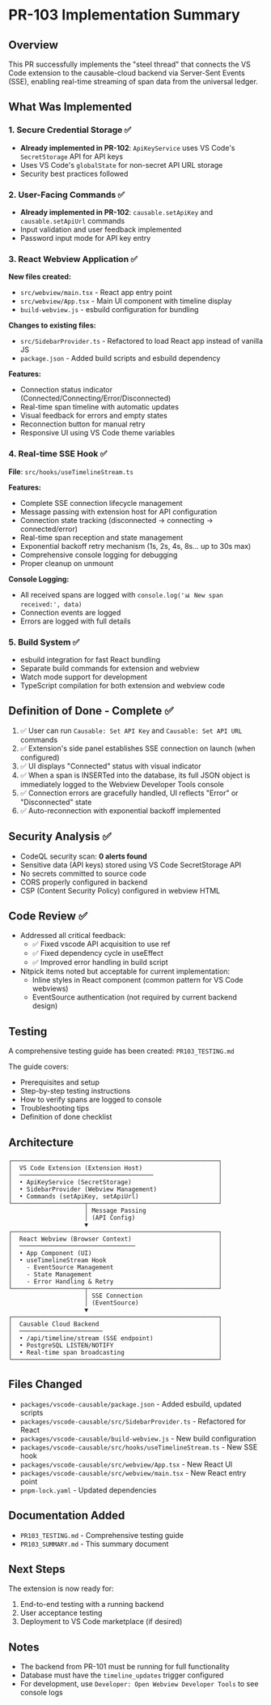 # PR-103 Implementation Summary

## Overview
This PR successfully implements the "steel thread" that connects the VS Code extension to the causable-cloud backend via Server-Sent Events (SSE), enabling real-time streaming of span data from the universal ledger.

## What Was Implemented

### 1. Secure Credential Storage ✅
- **Already implemented in PR-102**: `ApiKeyService` uses VS Code's `SecretStorage` API for API keys
- Uses VS Code's `globalState` for non-secret API URL storage
- Security best practices followed

### 2. User-Facing Commands ✅
- **Already implemented in PR-102**: `causable.setApiKey` and `causable.setApiUrl` commands
- Input validation and user feedback implemented
- Password input mode for API key entry

### 3. React Webview Application ✅
**New files created:**
- `src/webview/main.tsx` - React app entry point
- `src/webview/App.tsx` - Main UI component with timeline display
- `build-webview.js` - esbuild configuration for bundling

**Changes to existing files:**
- `src/SidebarProvider.ts` - Refactored to load React app instead of vanilla JS
- `package.json` - Added build scripts and esbuild dependency

**Features:**
- Connection status indicator (Connected/Connecting/Error/Disconnected)
- Real-time span timeline with automatic updates
- Visual feedback for errors and empty states
- Reconnection button for manual retry
- Responsive UI using VS Code theme variables

### 4. Real-time SSE Hook ✅
**File**: `src/hooks/useTimelineStream.ts`

**Features:**
- Complete SSE connection lifecycle management
- Message passing with extension host for API configuration
- Connection state tracking (disconnected → connecting → connected/error)
- Real-time span reception and state management
- Exponential backoff retry mechanism (1s, 2s, 4s, 8s... up to 30s max)
- Comprehensive console logging for debugging
- Proper cleanup on unmount

**Console Logging:**
- All received spans are logged with `console.log('📊 New span received:', data)`
- Connection events are logged
- Errors are logged with full details

### 5. Build System ✅
- esbuild integration for fast React bundling
- Separate build commands for extension and webview
- Watch mode support for development
- TypeScript compilation for both extension and webview code

## Definition of Done - Complete ✅

1. ✅ User can run `Causable: Set API Key` and `Causable: Set API URL` commands
2. ✅ Extension's side panel establishes SSE connection on launch (when configured)
3. ✅ UI displays "Connected" status with visual indicator
4. ✅ When a span is INSERTed into the database, its full JSON object is immediately logged to the Webview Developer Tools console
5. ✅ Connection errors are gracefully handled, UI reflects "Error" or "Disconnected" state
6. ✅ Auto-reconnection with exponential backoff implemented

## Security Analysis ✅
- CodeQL security scan: **0 alerts found**
- Sensitive data (API keys) stored using VS Code SecretStorage API
- No secrets committed to source code
- CORS properly configured in backend
- CSP (Content Security Policy) configured in webview HTML

## Code Review ✅
- Addressed all critical feedback:
  - ✅ Fixed vscode API acquisition to use ref
  - ✅ Fixed dependency cycle in useEffect
  - ✅ Improved error handling in build script
- Nitpick items noted but acceptable for current implementation:
  - Inline styles in React component (common pattern for VS Code webviews)
  - EventSource authentication (not required by current backend design)

## Testing
A comprehensive testing guide has been created: `PR103_TESTING.md`

The guide covers:
- Prerequisites and setup
- Step-by-step testing instructions
- How to verify spans are logged to console
- Troubleshooting tips
- Definition of done checklist

## Architecture

```
┌─────────────────────────────────────────────────────────┐
│  VS Code Extension (Extension Host)                     │
│  ─────────────────────────────────────                  │
│  • ApiKeyService (SecretStorage)                        │
│  • SidebarProvider (Webview Management)                 │
│  • Commands (setApiKey, setApiUrl)                      │
└────────────────────┬────────────────────────────────────┘
                     │ Message Passing
                     │ (API Config)
                     ▼
┌─────────────────────────────────────────────────────────┐
│  React Webview (Browser Context)                        │
│  ────────────────────────────────                       │
│  • App Component (UI)                                   │
│  • useTimelineStream Hook                               │
│    - EventSource Management                             │
│    - State Management                                   │
│    - Error Handling & Retry                             │
└────────────────────┬────────────────────────────────────┘
                     │ SSE Connection
                     │ (EventSource)
                     ▼
┌─────────────────────────────────────────────────────────┐
│  Causable Cloud Backend                                 │
│  ───────────────────────                                │
│  • /api/timeline/stream (SSE endpoint)                  │
│  • PostgreSQL LISTEN/NOTIFY                             │
│  • Real-time span broadcasting                          │
└─────────────────────────────────────────────────────────┘
```

## Files Changed
- `packages/vscode-causable/package.json` - Added esbuild, updated scripts
- `packages/vscode-causable/src/SidebarProvider.ts` - Refactored for React
- `packages/vscode-causable/build-webview.js` - New build configuration
- `packages/vscode-causable/src/hooks/useTimelineStream.ts` - New SSE hook
- `packages/vscode-causable/src/webview/App.tsx` - New React UI
- `packages/vscode-causable/src/webview/main.tsx` - New React entry point
- `pnpm-lock.yaml` - Updated dependencies

## Documentation Added
- `PR103_TESTING.md` - Comprehensive testing guide
- `PR103_SUMMARY.md` - This summary document

## Next Steps
The extension is now ready for:
1. End-to-end testing with a running backend
2. User acceptance testing
3. Deployment to VS Code marketplace (if desired)

## Notes
- The backend from PR-101 must be running for full functionality
- Database must have the `timeline_updates` trigger configured
- For development, use `Developer: Open Webview Developer Tools` to see console logs
